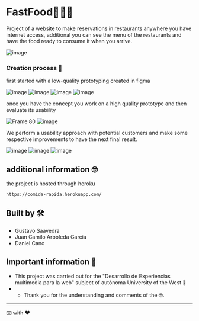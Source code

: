 # FastFood🍔🍟🌭

Project of a website to make reservations in restaurants anywhere you have internet access, additional you can see the menu of the restaurants and have the food ready to consume it when you arrive.

![image](https://user-images.githubusercontent.com/50644185/122804395-7d56e300-d28d-11eb-8674-5cb286383a8c.png)

### Creation process  🔧

first started with a low-quality prototyping created in figma

![image](https://user-images.githubusercontent.com/50644185/122811186-c6ab3080-d295-11eb-8945-22831fef0284.png)
![image](https://user-images.githubusercontent.com/50644185/122811213-cd39a800-d295-11eb-9503-cea61b1859bc.png)
![image](https://user-images.githubusercontent.com/50644185/122811259-dc205a80-d295-11eb-91c9-54797d39a0fa.png)
![image](https://user-images.githubusercontent.com/50644185/122811288-e7738600-d295-11eb-9939-e98fe29b1753.png)

once you have the concept you work on a high quality prototype and then evaluate its usability

![Frame 80](https://user-images.githubusercontent.com/50644185/122811486-2a355e00-d296-11eb-90bb-3ccc09d23d3f.png)
![image](https://user-images.githubusercontent.com/50644185/122811743-784a6180-d296-11eb-942e-16f246c68946.png)


We perform a usability approach with potential customers and make some respective improvements to have the next final result.

![image](https://user-images.githubusercontent.com/50644185/122811842-944e0300-d296-11eb-8d38-e0bbf60ce94b.png)
![image](https://user-images.githubusercontent.com/50644185/122812076-d8d99e80-d296-11eb-8ad4-41d680bba42c.png)
![image](https://user-images.githubusercontent.com/50644185/122812116-e42cca00-d296-11eb-9067-48d0f55bc3be.png)


## additional information  🤓

the project is hosted through heroku

```
https://comida-rapida.herokuapp.com/
```

## Built by 🛠️


* Gustavo Saavedra
* Juan Camilo Arboleda Garcia 
* Daniel Cano


## Important information 🎁

* This project was carried out for the "Desarrollo de Experiencias multimedia para la web" subject of autónoma University of the West 📢 
* * Thank you for the understanding and comments of the 🤓.



---
⌨️ with ❤️ 
